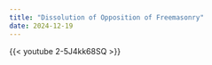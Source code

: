 ```yaml
---
title: "Dissolution of Opposition of Freemasonry"
date: 2024-12-19
---
```


{{< youtube 2-5J4kk68SQ >}}
